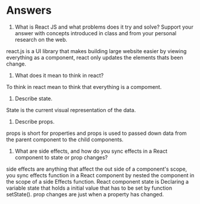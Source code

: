 # Answers

1. What is React JS and what problems does it try and solve? Support your answer with concepts introduced in class and from your personal research on the web.

react.js is a UI library that makes building large website easier by viewing everything as a component, react only updates the elements thats been change.  

1. What does it mean to think in react?

To think in react mean to think that everything is a compoment.

1. Describe state.

State is the current visual representation of the data.

1. Describe props.

props is short for properties and props is used to passed down data from the parent component to the child components.

1. What are side effects, and how do you sync effects in a React component to state or prop changes?

side effects are anything that affect the out side of a component's scope, you sync effects function in a React component by nested the component in the scope of a side Effects function. React component state is Declaring a variable state that holds a initial value that has to be set by function setState(). prop changes are just when a property has changed.
